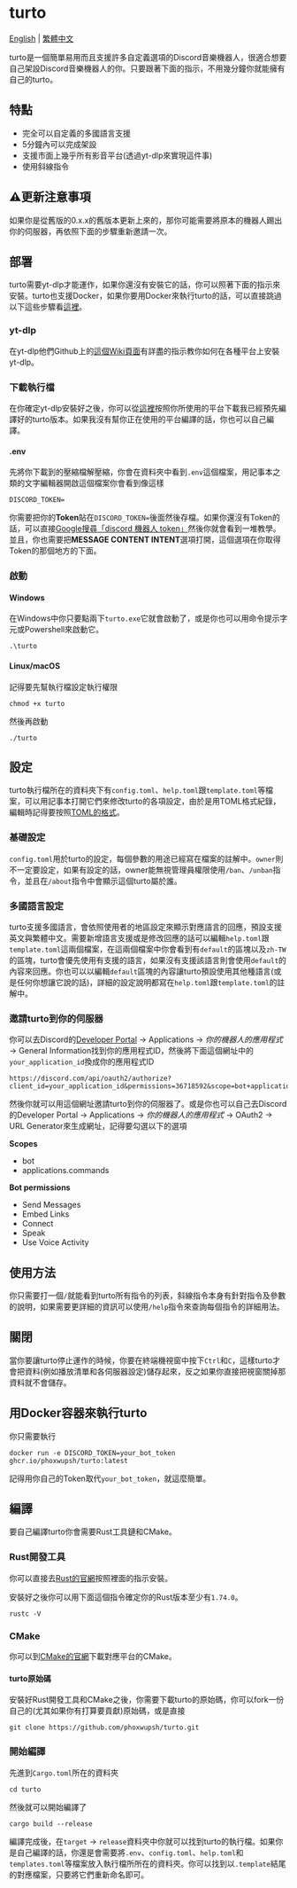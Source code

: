 # turto

[English](https://github.com/phoxwupsh/turto/blob/main/README.md) | [繁體中文](https://github.com/phoxwupsh/turto/blob/main/README.zh-Hant.md)

turto是一個簡單易用而且支援許多自定義選項的Discord音樂機器人，很適合想要自己架設Discord音樂機器人的你。只要跟著下面的指示，不用幾分鐘你就能擁有自己的turto。

## 特點

- 完全可以自定義的多國語言支援
- 5分鐘內可以完成架設
- 支援市面上幾乎所有影音平台(透過yt-dlp來實現這件事)
- 使用斜線指令

## ⚠️更新注意事項

如果你是從舊版的0.x.x的舊版本更新上來的，那你可能需要將原本的機器人踢出你的伺服器，再依照下面的步驟重新邀請一次。

## 部署

turto需要yt-dlp才能運作，如果你還沒有安裝它的話，你可以照著下面的指示來安裝。turto也支援Docker，如果你要用Docker來執行turto的話，可以直接跳過以下這些步驟看[這裡](https://github.com/phoxwupsh/turto/blob/main/README.zh-Hant.md#%E7%94%A8Docker%E5%AE%B9%E5%99%A8%E4%BE%86%E5%9F%B7%E8%A1%8Cturto)。

### yt-dlp

在yt-dlp他們Github上的[這個Wiki頁面](https://github.com/yt-dlp/yt-dlp/wiki/Installation)有詳盡的指示教你如何在各種平台上安裝yt-dlp。

### 下載執行檔

在你確定yt-dlp安裝好之後，你可以從[這裡](https://github.com/phoxwupsh/turto/releases)按照你所使用的平台下載我已經預先編譯好的turto版本。如果我沒有幫你正在使用的平台編譯的話，你也可以自己編譯。

#### .env

先將你下載到的壓縮檔解壓縮，你會在資料夾中看到`.env`這個檔案，用記事本之類的文字編輯器開啟這個檔案你會看到像這樣

```
DISCORD_TOKEN=
```
你需要把你的**Token**貼在`DISCORD_TOKEN=`後面然後存檔。如果你還沒有Token的話，可以直接[Google搜尋「discord 機器人 token」](https://www.google.com/search?q=discord+%E6%A9%9F%E5%99%A8%E4%BA%BA+token)然後你就會看到一堆教學。並且，你也需要把**MESSAGE CONTENT INTENT**選項打開，這個選項在你取得Token的那個地方的下面。

### 啟動

#### Windows

在Windows中你只要點兩下`turto.exe`它就會啟動了，或是你也可以用命令提示字元或Powershell來啟動它。

```shell
.\turto
```

#### Linux/macOS

記得要先幫執行檔設定執行權限

```shell
chmod +x turto
```
然後再啟動

```shell
./turto
```

## 設定

turto執行檔所在的資料夾下有`config.toml`、`help.toml`跟`template.toml`等檔案，可以用記事本打開它們來修改turto的各項設定，由於是用TOML格式紀錄，編輯時記得要按照[TOML的格式](https://toml.io/en/v1.0.0)。

### 基礎設定

`config.toml`用於turto的設定，每個參數的用途已經寫在檔案的註解中。`owner`則不一定要設定，如果有設定的話，owner能無視管理員權限使用`/ban`、`/unban`指令，並且在`/about`指令中會顯示這個turto屬於誰。

### 多國語言設定

turto支援多國語言，會依照使用者的地區設定來顯示對應語言的回應，預設支援英文與繁體中文。需要新增語言支援或是修改回應的話可以編輯`help.toml`跟`template.toml`這兩個檔案，在這兩個檔案中你會看到有`default`的區塊以及`zh-TW`的區塊，turto會優先使用有支援的語言，如果沒有支援該語言則會使用`default`的內容來回應。你也可以以編輯`default`區塊的內容讓turto預設使用其他種語言(或是任何你想讓它說的話)，詳細的設定說明都寫在`help.toml`跟`template.toml`的註解中。

### 邀請turto到你的伺服器

你可以去Discord的[Developer Portal](https://discord.com/developers/applications) &rarr; Applications &rarr; *你的機器人的應用程式* &rarr; General Information找到你的應用程式ID，然後將下面這個網址中的`your_application_id`換成你的應用程式ID

```
https://discord.com/api/oauth2/authorize?client_id=your_application_id&permissions=36718592&scope=bot+applications.commands
```

然後你就可以用這個網址邀請turto到你的伺服器了。或是你也可以自己去Discord的Developer Portal &rarr; Applications &rarr; *你的機器人的應用程式* &rarr; OAuth2 &rarr; URL Generator來生成網址，記得要勾選以下的選項

**Scopes**
- bot
- applications.commands

**Bot permissions**
- Send Messages
- Embed Links
- Connect
- Speak
- Use Voice Activity

## 使用方法

你只需要打一個`/`就能看到turto所有指令的列表，斜線指令本身有針對指令及參數的說明，如果需要更詳細的資訊可以使用`/help`指令來查詢每個指令的詳細用法。

## 關閉

當你要讓turto停止運作的時候，你要在終端機視窗中按下`Ctrl`和`C`，這樣turto才會把資料(例如播放清單和各伺服器設定)儲存起來，反之如果你直接把視窗關掉那資料就不會儲存。

## 用Docker容器來執行turto

你只需要執行

```shell
docker run -e DISCORD_TOKEN=your_bot_token ghcr.io/phoxwupsh/turto:latest
```

記得用你自己的Token取代`your_bot_token`，就這麼簡單。

## 編譯

要自己編譯turto你會需要Rust工具鏈和CMake。

### Rust開發工具

你可以直接去[Rust的官網](https://www.rust-lang.org/tools/install)按照裡面的指示安裝。

安裝好之後你可以用下面這個指令確定你的Rust版本至少有`1.74.0`。

```shell
rustc -V
```

### CMake

你可以到[CMake的官網](https://cmake.org/download/)下載對應平台的CMake。

#### turto原始碼

安裝好Rust開發工具和CMake之後，你需要下載turto的原始碼，你可以fork一份自己的(尤其如果你有打算要貢獻)原始碼，或是直接

```shell
git clone https://github.com/phoxwupsh/turto.git
```

### 開始編譯

先進到`Cargo.toml`所在的資料夾

```shell
cd turto
```

然後就可以開始編譯了

```shell
cargo build --release
```

編譯完成後，在`target` &rarr; `release`資料夾中你就可以找到turto的執行檔。如果你是自己編譯的話，你還是會需要將`.env`、`config.toml`、`help.toml`和`templates.toml`等檔案放入執行檔所所在的資料夾。你可以找到以`.template`結尾的對應檔案，只要將它們重新命名即可。